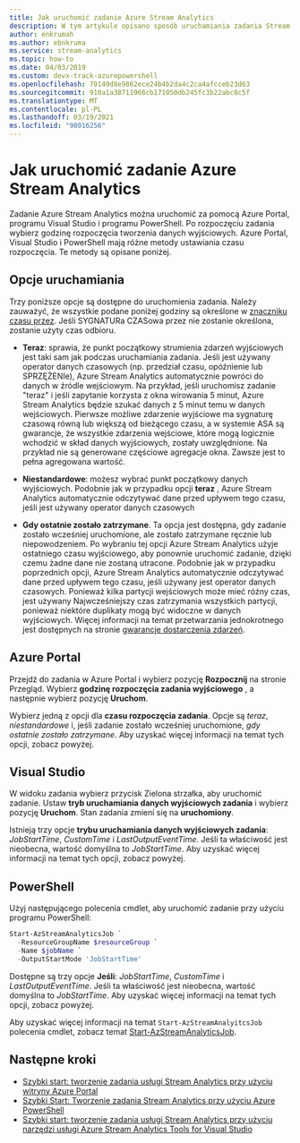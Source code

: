```yaml
---
title: Jak uruchomić zadanie Azure Stream Analytics
description: W tym artykule opisano sposób uruchamiania zadania Stream Analytics z Azure Portal, programu PowerShell i programu Visual Studio.
author: enkrumah
ms.author: ebnkruma
ms.service: stream-analytics
ms.topic: how-to
ms.date: 04/03/2019
ms.custom: devx-track-azurepowershell
ms.openlocfilehash: 79149d8e9862ece24b4b2da4c2ca4afcceb23d63
ms.sourcegitcommit: 910a1a38711966cb171050db245fc3b22abc8c5f
ms.translationtype: MT
ms.contentlocale: pl-PL
ms.lasthandoff: 03/19/2021
ms.locfileid: "98016256"
---
```

# <a name="how-to-start-an-azure-stream-analytics-job"></a>Jak uruchomić zadanie Azure Stream Analytics

Zadanie Azure Stream Analytics można uruchomić za pomocą Azure Portal, programu Visual Studio i programu PowerShell. Po rozpoczęciu zadania wybierz godzinę rozpoczęcia tworzenia danych wyjściowych. Azure Portal, Visual Studio i PowerShell mają różne metody ustawiania czasu rozpoczęcia. Te metody są opisane poniżej.

## <a name="start-options"></a>Opcje uruchamiania
Trzy poniższe opcje są dostępne do uruchomienia zadania. Należy zauważyć, że wszystkie podane poniżej godziny są określone w [znaczniku czasu przez](/stream-analytics-query/timestamp-by-azure-stream-analytics). Jeśli SYGNATURa CZASowa przez nie zostanie określona, zostanie użyty czas odbioru.
* **Teraz**: sprawia, że punkt początkowy strumienia zdarzeń wyjściowych jest taki sam jak podczas uruchamiania zadania. Jeśli jest używany operator danych czasowych (np. przedział czasu, opóźnienie lub SPRZĘŻENIe), Azure Stream Analytics automatycznie powróci do danych w źródle wejściowym. Na przykład, jeśli uruchomisz zadanie "teraz" i jeśli zapytanie korzysta z okna wirowania 5 minut, Azure Stream Analytics będzie szukać danych z 5 minut temu w danych wejściowych.
Pierwsze możliwe zdarzenie wyjściowe ma sygnaturę czasową równą lub większą od bieżącego czasu, a w systemie ASA są gwarancje, że wszystkie zdarzenia wejściowe, które mogą logicznie wchodzić w skład danych wyjściowych, zostały uwzględnione. Na przykład nie są generowane częściowe agregacje okna. Zawsze jest to pełna agregowana wartość.

* **Niestandardowe**: możesz wybrać punkt początkowy danych wyjściowych. Podobnie jak w przypadku opcji **teraz** , Azure Stream Analytics automatycznie odczytywać dane przed upływem tego czasu, jeśli jest używany operator danych czasowych 

* **Gdy ostatnie zostało zatrzymane**. Ta opcja jest dostępna, gdy zadanie zostało wcześniej uruchomione, ale zostało zatrzymane ręcznie lub niepowodzeniem. Po wybraniu tej opcji Azure Stream Analytics użyje ostatniego czasu wyjściowego, aby ponownie uruchomić zadanie, dzięki czemu żadne dane nie zostaną utracone. Podobnie jak w przypadku poprzednich opcji, Azure Stream Analytics automatycznie odczytywać dane przed upływem tego czasu, jeśli używany jest operator danych czasowych. Ponieważ kilka partycji wejściowych może mieć różny czas, jest używany Najwcześniejszy czas zatrzymania wszystkich partycji, ponieważ niektóre duplikaty mogą być widoczne w danych wyjściowych. Więcej informacji na temat przetwarzania jednokrotnego jest dostępnych na stronie [gwarancje dostarczenia zdarzeń](/stream-analytics-query/event-delivery-guarantees-azure-stream-analytics).


## <a name="azure-portal"></a>Azure Portal

Przejdź do zadania w Azure Portal i wybierz pozycję **Rozpocznij** na stronie Przegląd. Wybierz **godzinę rozpoczęcia zadania wyjściowego** , a następnie wybierz pozycję **Uruchom**.

Wybierz jedną z opcji dla **czasu rozpoczęcia zadania**. Opcje są *teraz*, *niestandardowe* i, jeśli zadanie zostało wcześniej uruchomione,  *gdy ostatnie zostało zatrzymane*. Aby uzyskać więcej informacji na temat tych opcji, zobacz powyżej.

## <a name="visual-studio"></a>Visual Studio

W widoku zadania wybierz przycisk Zielona strzałka, aby uruchomić zadanie. Ustaw **tryb uruchamiania danych wyjściowych zadania** i wybierz pozycję **Uruchom**. Stan zadania zmieni się na **uruchomiony**.

Istnieją trzy opcje **trybu uruchamiania danych wyjściowych zadania**: *JobStartTime*, *CustomTime* i *LastOutputEventTime*. Jeśli ta właściwość jest nieobecna, wartość domyślna to *JobStartTime*. Aby uzyskać więcej informacji na temat tych opcji, zobacz powyżej.


## <a name="powershell"></a>PowerShell

Użyj następującego polecenia cmdlet, aby uruchomić zadanie przy użyciu programu PowerShell:

```powershell
Start-AzStreamAnalyticsJob `
  -ResourceGroupName $resourceGroup `
  -Name $jobName `
  -OutputStartMode 'JobStartTime'
```

Dostępne są trzy opcje **Jeśli**: *JobStartTime*, *CustomTime* i *LastOutputEventTime*. Jeśli ta właściwość jest nieobecna, wartość domyślna to *JobStartTime*. Aby uzyskać więcej informacji na temat tych opcji, zobacz powyżej.

Aby uzyskać więcej informacji na temat `Start-AzStreamAnalyitcsJob` polecenia cmdlet, zobacz temat [Start-AzStreamAnalyticsJob](/powershell/module/az.streamanalytics/start-azstreamanalyticsjob).

## <a name="next-steps"></a>Następne kroki

* [Szybki start: tworzenie zadania usługi Stream Analytics przy użyciu witryny Azure Portal](stream-analytics-quick-create-portal.md)
* [Szybki Start: Tworzenie zadania Stream Analytics przy użyciu Azure PowerShell](stream-analytics-quick-create-powershell.md)
* [Szybki start: tworzenie zadania usługi Stream Analytics przy użyciu narzędzi usługi Azure Stream Analytics Tools for Visual Studio](stream-analytics-quick-create-vs.md)